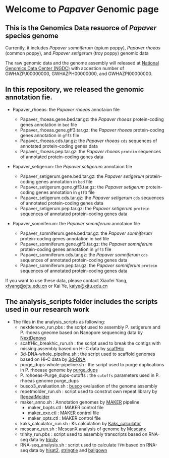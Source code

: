 # Welcome to _Papaver_ Genomic page

## This is the Genomics Data resuorce of _Papaver_ species genome

Currently, it includes _Papaver somniferum_ (opium poppy), _Papaver rhoeas_ (common poppy), and _Papaver setigerum_ (troy poppy) genomic data

The raw genomic data and the genome assembly will released at [National Genomics Data Center (NGDC)](https://bigd.big.ac.cn) with accestion number of GWHAZPJ00000000, GWHAZPH00000000, and GWHAZPI00000000.

## In this repository, we released the genomic annotation fie.

- Papaver_rhoeas: the _Papaver rhoeas_ annotaion file
  - Papaver_rhoeas.gene.bed.tar.gz: the _Papaver rhoeas_ protein-coding genes annotation in `bed` file
  - Papaver_rhoeas.gene.gff3.tar.gz: the _Papaver rhoeas_ protein-coding genes annotation in `gff3` file
  - Papaver_rhoeas.cds.tar.gz: the _Papaver rhoeas_ `cds` sequences of annotated protein-coding genes data
  - Papaver_rhoeas.pep.tar.gz: the _Papaver rhoeas_ `protein` sequences of annotated protein-coding genes data

- Papaver_setigerum: the _Papaver setigerum_ annotaion file
  - Papaver_setigerum.gene.bed.tar.gz: the _Papaver setigerum_ protein-coding genes annotation in `bed` file
  - Papaver_setigerum.gene.gff3.tar.gz: the _Papaver setigerum_ protein-coding genes annotation in `gff3` file
  - Papaver_setigerum.cds.tar.gz: the _Papaver setigerum_ `cds` sequences of annotated protein-coding genes data
  - Papaver_setigerum.pep.tar.gz: the _Papaver setigerum_ `protein` sequences of annotated protein-coding genes data
  
- Papaver_somniferum: the _Papaver somniferum_ annotaion file
  - Papaver_somniferum.gene.bed.tar.gz: the _Papaver somniferum_ protein-coding genes annotation in `bed` file
  - Papaver_somniferum.gene.gff3.tar.gz: the _Papaver somniferum_ protein-coding genes annotation in `gff3` file
  - Papaver_somniferum.cds.tar.gz: the _Papaver somniferum_ `cds` sequences of annotated protein-coding genes data
  - Papaver_somniferum.pep.tar.gz: the _Papaver somniferum_ `protein` sequences of annotated protein-coding genes data


If you want to use these data, please contact Xiaofei Yang, xfyang@xjtu.edu.cn or Kai Ye, kaiye@xjtu.edu.cn 


## The analysis_scripts folder includes the scripts used in our research work

 - The files in the analysis_scripts as following:
   - nextdenovo_run.pbs  : the script used to assembly P. setigerum and P. rhoeas gneome based on Nanopore sequencing data by [NextDenovo](https://github.com/Nextomics/NextDenovo)
   - scaffHic_breakhic_run.sh : the script used to break the contigs with missing assembly based on Hi-C data by [scaffHic](https://github.com/wtsi-hpag/scaffHiC)
   - 3d-DNA-whole_pipeline.sh : the script used to scaffold genomes based on Hi-C data by [3d-DNA](https://github.com/aidenlab/3d-dna)
   - purge_dups-whole-pipeline.sh : the script used to purge duplications in P. rhoease genome by [purge_dups](https://github.com/dfguan/purge_dups)
   - P. rohoeas-Purge_dups-cutoffs  : the `cutoffs` parameters used in P. rhoeas genome purge_dups
   - busco3_evaluation.sh  : [busco](https://busco-archive.ezlab.org/v3/) evaluation of the genome assembly 
   - repetmolder_run.sh  : script used to construt own repeat library by [RepeatMolder](http://www.repeatmasker.org/RepeatModeler/)
   - maker_anno.sh : Annotation genomes by [MAKER](http://www.yandell-lab.org/software/maker.html) pipeline
     - maker_bopts.ctl   : MAKER control file
     - maker_exe.ctl : MAKER control file
     - maker_opts.ctl : MAKER control file
   - kaks_calculator_run.sh  : Ks calculation by [Kaks_calculator](https://bigd.big.ac.cn/tools/kaks)
   - mcscanx_run.sh : McscanX analysis of genome by [Mcscanx](https://github.com/wyp1125/MCScanx)
   - trinity_run.pbs : script used to assembly transcripts based on RNA-seq data by [trinity](https://rnabio.org/module-06-trinity/0006/02/01/Trinity_Assembly_And_Analysis/)
   - RNA-seq_analysis.sh : script used to calculate `TPM` based on RNA-seq data by [hisat2](https://daehwankimlab.github.io/hisat2/), [stringtie](http://ccb.jhu.edu/software/stringtie/) and [ballgown](https://github.com/alyssafrazee/ballgown)
